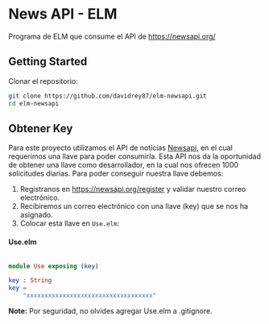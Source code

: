 # News API - ELM

Programa de ELM que consume el API de https://newsapi.org/

## Getting Started

Clonar el repositorio:

```bash
git clone https://github.com/davidrey87/elm-newsapi.git
cd elm-newsapi
```

## Obtener Key

Para este proyecto utilizamos el API de noticias [Newsapi](https://newsapi.org/v2/), en el cual requerimos una llave para poder consumirla. Esta API nos da la oportunidad de obtener una llave como desarrollador, en la cual nos ofrecen 1000 solicitudes diarias. Para poder conseguir nuestra llave debemos:

1. Registranos en https://newsapi.org/register y validar nuestro correo electrónico.
2. Recibiremos un correo electrónico con una llave (key) que se nos ha asignado.
3. Colocar esta llave en `Use.elm`:

#### Use.elm

```elm

module Use exposing (key)

key : String
key =
    "xxxxxxxxxxxxxxxxxxxxxxxxxxxxxxxxxxx"

```

**Note:** Por seguridad, no olvides agregar Use.elm a .gitignore.